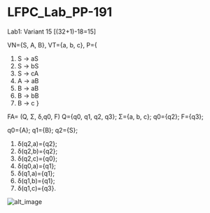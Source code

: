 # LFPC_Lab_PP-191
Lab1: Variant 15 [(32+1)-18=15]

VN={S, A, B}, VT={a, b, c},
P={
1. S -> aS
2. S -> bS
3. S -> cA
4. A -> aB
5. B -> aB
6. B -> bB
7. B -> c }

FA= (Q, Σ, δ,q0, F)
Q={q0, q1, q2, q3}; Σ={a, b, c}; q0={q2}; F={q3};

q0={A}; q1={B}; q2={S};
1. δ(q2,a)={q2}; 
2. δ(q2,b)={q2}; 
3. δ(q2,c)={q0}; 
4. δ(q0,a)={q1};
5. δ(q1,a)={q1};
6. δ(q1,b)={q1};
7. δ(q1,c)={q3}.

![alt_image](https://utm-my.sharepoint.com/:i:/g/personal/popescu_paula_isa_utm_md/ESZj_yIEit1HobxGtkoPjEcBA73IBRA14dFxi6sIWMVE2Q?e=LQv8nV)
